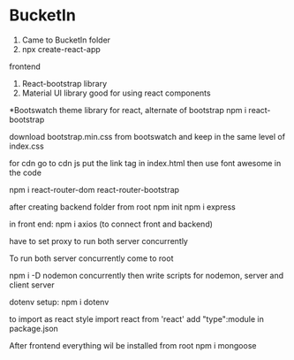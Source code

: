 # BucketIn

1. Came to BucketIn folder
2. npx create-react-app

frontend

1. React-bootstrap library
2. Material UI library
   good for using react components

\*Bootswatch theme library for react, alternate of bootstrap
npm i react-bootstrap

download bootstrap.min.css from bootswatch and keep in the same level of index.css

for cdn go to cdn js
put the link tag in index.html
then use font awesome in the code

npm i react-router-dom react-router-bootstrap

after creating backend folder
from root
npm init
npm i express

in front end:
npm i axios (to connect front and backend)

have to set proxy to run both server concurrently

To run both server concurrently
come to root

<!-- installing as dev dependency -->

npm i -D nodemon concurrently
then write scripts for nodemon, server and client server

dotenv setup:
npm i dotenv

to import as react style
import react from 'react'
add "type":module in package.json

After frontend everything wil be installed from root
npm i mongoose
